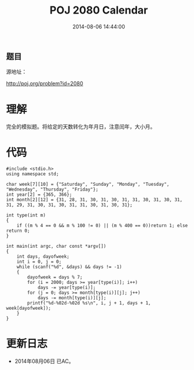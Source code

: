 ﻿---
layout: post
title: POJ 2080 Calendar
date: 2014-08-06 14:44:00
categories: Exercise
toc: true
---
## 题目
源地址：

http://poj.org/problem?id=2080

# 理解
完全的模拟题。将给定的天数转化为年月日，注意闰年，大小月。

<!-- more -->

# 代码

```
#include <stdio.h>
using namespace std;

char week[7][10] = {"Saturday", "Sunday", "Monday", "Tuesday", "Wednesday", "Thursday", "Friday"};
int year[2] = {365, 366};
int month[2][12] = {31, 28, 31, 30, 31, 30, 31, 31, 30, 31, 30, 31, 31, 29, 31, 30, 31, 30, 31, 31, 30, 31, 30, 31};

int type(int m)
{
    if ((m % 4 == 0 && m % 100 != 0) || (m % 400 == 0))return 1; else return 0;
}

int main(int argc, char const *argv[])
{
    int days, dayofweek;
    int i = 0, j = 0;
    while (scanf("%d", &days) && days != -1)
    {
        dayofweek = days % 7;
        for (i = 2000; days >= year[type(i)]; i++)
            days -= year[type(i)];
        for (j = 0; days >= month[type(i)][j]; j++)
            days -= month[type(i)][j];
        printf("%d-%02d-%02d %s\n", i, j + 1, days + 1, week[dayofweek]);
    }
}

```

# 更新日志
- 2014年08月06日 已AC。
